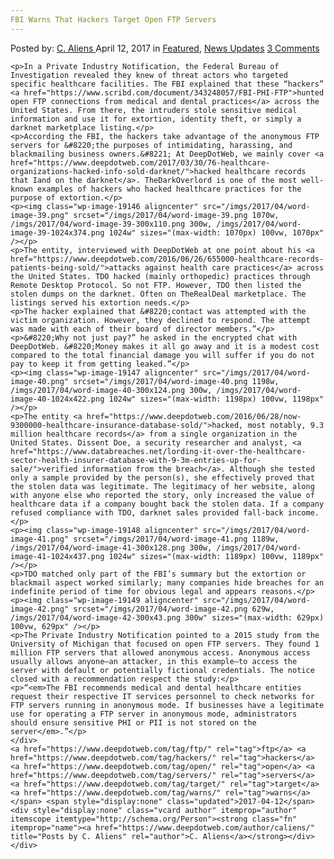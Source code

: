 ```yaml
---
FBI Warns That Hackers Target Open FTP Servers
---
```

<article class="post-listing post-19138 post type-post status-publish format-standard has-post-thumbnail hentry  tag-ftp tag-hackers tag-open tag-servers tag-target tag-warns">
    <div class="post-inner">
        <span>Posted by: <a href="https://www.deepdotweb.com/author/caliens/" title="">C. Aliens </a></span>
    <span>April 12, 2017</span>
    <span>in <a href="https://www.deepdotweb.com/category/deepdot-news/" rel="category tag">Featured</a>, <a href="https://www.deepdotweb.com/category/news-updates/" rel="category tag">News Updates</a></span>
    <span><a href="https://www.deepdotweb.com/2017/04/12/fbi-warns-hackers-target-open-ftp-servers/#comments">3 Comments</a></span>
    </p>
    <div class="clear"></div>
    
    <p>In a Private Industry Notification, the Federal Bureau of Investigation revealed they knew of threat actors who targeted specific healthcare facilities. The FBI explained that these “hackers” <a href="https://www.scribd.com/document/343248057/FBI-PHI-FTP">hunted open FTP connections from medical and dental practices</a> across the United States. From there, the intruders stole sensitive medical information and use it for extortion, identity theft, or simply a darknet marketplace listing.</p>
    <p>According the FBI, the hackers take advantage of the anonymous FTP servers for &#8220;the purposes of intimidating, harassing, and blackmailing business owners.&#8221; At DeepDotWeb, we mainly cover <a href="https://www.deepdotweb.com/2017/03/30/76-healthcare-organizations-hacked-info-sold-darknet/">hacked healthcare records that Iand on the darknet</a>. TheDarkOverlord is one of the most well-known examples of hackers who hacked healthcare practices for the purpose of extortion.</p>
    <p><img class="wp-image-19146 aligncenter" src="/imgs/2017/04/word-image-39.png" srcset="/imgs/2017/04/word-image-39.png 1070w, /imgs/2017/04/word-image-39-300x110.png 300w, /imgs/2017/04/word-image-39-1024x374.png 1024w" sizes="(max-width: 1070px) 100vw, 1070px" /></p>
    <p>The entity, interviewed with DeepDotWeb at one point about his <a href="https://www.deepdotweb.com/2016/06/26/655000-healthcare-records-patients-being-sold/">attacks against health care practices</a> across the United States. TDO hacked (mainly orthopedic) practices through Remote Desktop Protocol. So not FTP. However, TDO then listed the stolen dumps on the darknet. Often on TheRealDeal marketplace. The listings served his extortion needs.</p>
    <p>The hacker explained that &#8220;contact was attempted with the victim organization. However, they declined to respond. The attempt was made with each of their board of director members.”</p>
    <p>&#8220;Why not just pay?” he asked in the encrypted chat with DeepDotWeb. &#8220;Money makes it all go away and it is a modest cost compared to the total financial damage you will suffer if you do not pay to keep it from getting leaked.”</p>
    <p><img class="wp-image-19147 aligncenter" src="/imgs/2017/04/word-image-40.png" srcset="/imgs/2017/04/word-image-40.png 1198w, /imgs/2017/04/word-image-40-300x124.png 300w, /imgs/2017/04/word-image-40-1024x422.png 1024w" sizes="(max-width: 1198px) 100vw, 1198px" /></p>
    <p>The entity <a href="https://www.deepdotweb.com/2016/06/28/now-9300000-healthcare-insurance-database-sold/">hacked, most notably, 9.3 million healthcare records</a> from a single organization in the United States. Dissent Doe, a security researcher and analyst, <a href="https://www.databreaches.net/lording-it-over-the-healthcare-sector-health-insurer-database-with-9-3m-entries-up-for-sale/">verified information from the breach</a>. Although she tested only a sample provided by the person(s), she effectively proved that the stolen data was legitimate. The legitimacy of her website, along with anyone else who reported the story, only increased the value of healthcare data if a company bought back the stolen data. If a company refused compliance with TDO, darknet sales provided fall-back income.</p>
    <p><img class="wp-image-19148 aligncenter" src="/imgs/2017/04/word-image-41.png" srcset="/imgs/2017/04/word-image-41.png 1189w, /imgs/2017/04/word-image-41-300x128.png 300w, /imgs/2017/04/word-image-41-1024x437.png 1024w" sizes="(max-width: 1189px) 100vw, 1189px" /></p>
    <p>TDO matched only part of the FBI’s summary but the extortion or blackmail aspect worked similarly; many companies hide breaches for an indefinite period of time for obvious legal and appears reasons.</p>
    <p><img class="wp-image-19149 aligncenter" src="/imgs/2017/04/word-image-42.png" srcset="/imgs/2017/04/word-image-42.png 629w, /imgs/2017/04/word-image-42-300x43.png 300w" sizes="(max-width: 629px) 100vw, 629px" /></p>
    <p>The Private Industry Notification pointed to a 2015 study from the University of Michigan that focused on open FTP servers. They found 1 million FTP servers that allowed anonymous access. Anonymous access usually allows anyone—an attacker, in this example—to access the server with default or potentially fictional credentials. The notice closed with a recommendation respect the study:</p>
    <p>“<em>The FBI recommends medical and dental healthcare entities request their respective IT services personnel to check networks for FTP servers running in anonymous mode. If businesses have a legitimate use for operating a FTP server in anonymous mode, administrators should ensure sensitive PHI or PII is not stored on the server</em>.”</p>
    </div>
    <a href="https://www.deepdotweb.com/tag/ftp/" rel="tag">ftp</a> <a href="https://www.deepdotweb.com/tag/hackers/" rel="tag">hackers</a> <a href="https://www.deepdotweb.com/tag/open/" rel="tag">open</a> <a href="https://www.deepdotweb.com/tag/servers/" rel="tag">servers</a> <a href="https://www.deepdotweb.com/tag/target/" rel="tag">target</a> <a href="https://www.deepdotweb.com/tag/warns/" rel="tag">warns</a></span> <span style="display:none" class="updated">2017-04-12</span>
    <div style="display:none" class="vcard author" itemprop="author" itemscope itemtype="http://schema.org/Person"><strong class="fn" itemprop="name"><a href="https://www.deepdotweb.com/author/caliens/" title="Posts by C. Aliens" rel="author">C. Aliens</a></strong></div>
    </div>
</article>

